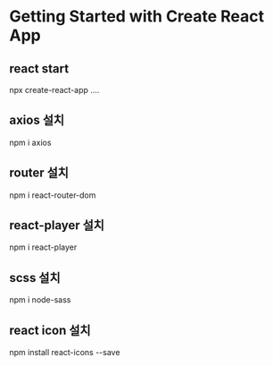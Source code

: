 # Getting Started with Create React App

## react start

npx create-react-app ....

## axios 설치

npm i axios

## router 설치

npm i react-router-dom

## react-player 설치

npm i react-player

## scss 설치

npm i node-sass

## react icon 설치

npm install react-icons --save

